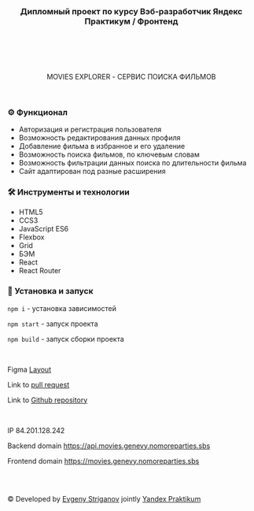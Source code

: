 <br>
<div align="center"><h3>Дипломный проект по курсу Вэб-разработчик Яндекс Практикум / Фронтенд</h3></div>
<br>

##

<br>
<p align="center">
MOVIES EXPLORER - СЕРВИС ПОИСКА ФИЛЬМОВ
</p>
<br>

### ⚙️ Функционал
* Авторизация и регистрация пользователя
* Возможность редактирования данных профиля
* Добавление фильма в избранное и его удаление
* Возможность поиска фильмов, по ключевым словам
* Возможность фильтрации данных поиска по длительности фильма
* Сайт адаптирован под разные расширения

### 🛠 Инструменты и технологии
* HTML5
* CCS3
* JavaScript ES6
* Flexbox
* Grid
* БЭМ
* React
* React Router


### 🚀 Установка и запуск

`npm i` - установка зависимостей

`npm start` - запуск проекта

`npm build` - запуск сборки проекта

<br>

Figma [Layout](https://github.com/Genevy/storage/raw/dev/figma/Diploma_Genevy.fig)

Link to [pull request](https://github.com/Genevy/movies-explorer-frontend/pull/1)

Link to [Github repository](https://github.com/Genevy/movies-explorer-frontend)

<br>

IP 84.201.128.242

Backend domain https://api.movies.genevy.nomoreparties.sbs

Frontend domain https://movies.genevy.nomoreparties.sbs

<br>

##
####
© Developed by [Evgeny Striganov](https://github.com/genevy) jointly [Yandex Praktikum](https://practicum.yandex.ru/web/)
